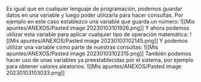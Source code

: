 Es igual que en cualquier lenguaje de programación, podemos guardar datos en una variable y luego poder utilizarla para hacer consultas. Por ejemplo en este caso establezco una variable que guarda un número:
![[Mis apuntes/ANEXOS/Pasted image 20230103101926.png]]
Y ahora podemos utilizar esta variable para aplicar cualquier tipo de operación matemática:
![[Mis apuntes/ANEXOS/Pasted image 20230103102145.png]]
Y podemos utilizar una variable como parte de nuestras consultas:
![[Mis apuntes/ANEXOS/Pasted image 20230103102315.png]]
También podemos hacer uso de unas variables ya preestablecidas por el sistema, por ejemplo para obtener valores aleatorios:
![[Mis apuntes/ANEXOS/Pasted image 20230103103033.png]]


